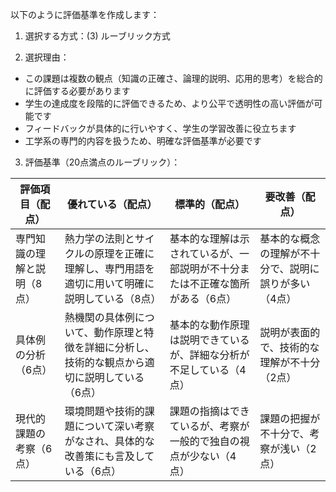 以下のように評価基準を作成します：

1. 選択する方式：(3) ルーブリック方式

2. 選択理由：
- この課題は複数の観点（知識の正確さ、論理的説明、応用的思考）を総合的に評価する必要があります
- 学生の達成度を段階的に評価できるため、より公平で透明性の高い評価が可能です
- フィードバックが具体的に行いやすく、学生の学習改善に役立ちます
- 工学系の専門的内容を扱うため、明確な評価基準が必要です

3. 評価基準（20点満点のルーブリック）：

| 評価項目（配点） | 優れている（配点） | 標準的（配点） | 要改善（配点） |
|-----------------|------------------|--------------|--------------|
| 専門知識の理解と説明（8点） | 熱力学の法則とサイクルの原理を正確に理解し、専門用語を適切に用いて明確に説明している（8点） | 基本的な理解は示されているが、一部説明が不十分または不正確な箇所がある（6点） | 基本的な概念の理解が不十分で、説明に誤りが多い（4点） |
| 具体例の分析（6点） | 熱機関の具体例について、動作原理と特徴を詳細に分析し、技術的な観点から適切に説明している（6点） | 基本的な動作原理は説明できているが、詳細な分析が不足している（4点） | 説明が表面的で、技術的な理解が不十分（2点） |
| 現代的課題の考察（6点） | 環境問題や技術的課題について深い考察がなされ、具体的な改善策にも言及している（6点） | 課題の指摘はできているが、考察が一般的で独自の視点が少ない（4点） | 課題の把握が不十分で、考察が浅い（2点） |